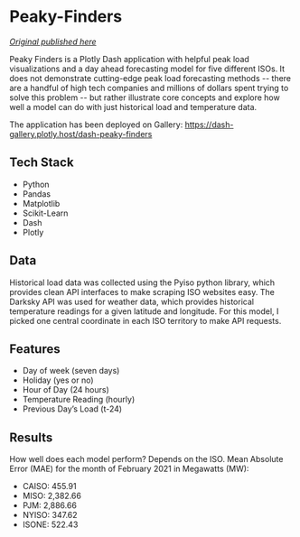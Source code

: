 # Peaky-Finders

[*Original published here*](https://github.com/kbaranko/peaky-finders)

Peaky Finders is a Plotly Dash application with helpful peak load visualizations and a day ahead forecasting model for five different ISOs. It does not demonstrate cutting-edge peak load forecasting methods -- there are a handful of high tech companies and millions of dollars spent trying to solve this problem -- but rather illustrate core concepts and explore how well a model can do with just historical load and temperature data.

The application has been deployed on Gallery: https://dash-gallery.plotly.host/dash-peaky-finders

## Tech Stack

- Python 
- Pandas
- Matplotlib
- Scikit-Learn
- Dash 
- Plotly

## Data

Historical load data was collected using the Pyiso python library, which provides clean API interfaces to make scraping ISO websites easy. The Darksky API was used for weather data, which provides historical temperature readings for a given latitude and longitude. For this model, I picked one central coordinate in each ISO territory to make API requests.

## Features

- Day of week (seven days)
- Holiday (yes or no)
- Hour of Day (24 hours)
- Temperature Reading (hourly)
- Previous Day’s Load (t-24)

## Results 

How well does each model perform? Depends on the ISO. Mean Absolute Error (MAE) for the month of February 2021 in Megawatts (MW):

- CAISO: 455.91
- MISO: 2,382.66 
- PJM: 2,886.66
- NYISO: 347.62
- ISONE: 522.43
